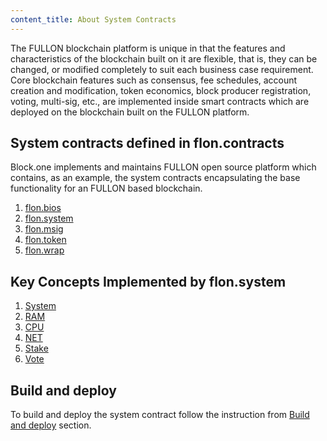 ```yaml
---
content_title: About System Contracts
---
```


The FULLON blockchain platform is unique in that the features and characteristics of the blockchain built on it are flexible, that is, they can be changed, or modified completely to suit each business case requirement. Core blockchain features such as consensus, fee schedules, account creation and modification, token economics, block producer registration, voting, multi-sig, etc., are implemented inside smart contracts which are deployed on the blockchain built on the FULLON platform.

## System contracts defined in flon.contracts

Block.one implements and maintains FULLON open source platform which contains, as an example, the system contracts encapsulating the base functionality for an FULLON based blockchain.

1. [flon.bios](action-reference/flon.bios)
2. [flon.system](action-reference/flon.system)
3. [flon.msig](action-reference/flon.msig)
4. [flon.token](action-reference/flon.token)
5. [flon.wrap](action-reference/flon.wrap)

## Key Concepts Implemented by flon.system

1. [System](01_key-concepts/01_system.md)
2. [RAM](01_key-concepts/02_ram.md)
3. [CPU](01_key-concepts/03_cpu.md)
4. [NET](01_key-concepts/04_net.md)
5. [Stake](01_key-concepts/05_stake.md)
6. [Vote](01_key-concepts/06_vote.md)

## Build and deploy
To build and deploy the system contract follow the instruction from [Build and deploy](03_build-and-deploy.md) section.